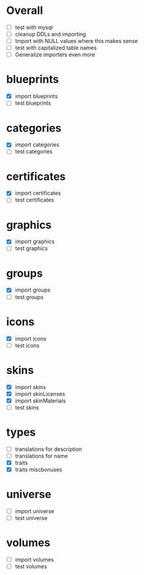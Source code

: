 # Overall
- [ ] test with mysql
- [ ] cleanup DDLs and importing
- [ ] Import with NULL values where this makes sense
- [ ] test with capitalized table names
- [ ] Generalize importers even more

# blueprints
- [x] import blueprints
- [ ] test blueprints

# categories
- [x] import categories
- [ ] test categories

# certificates
- [x] import certificates
- [ ] test certificates

# graphics
- [x] import graphics
- [ ] test graphics

# groups
- [x] import groups
- [ ] test groups

# icons
- [x] import icons
- [ ] test icons

# skins
- [x] import skins
- [x] import skinLicenses
- [x] import skinMaterials
- [ ] test skins

# types
- [ ] translations for description
- [ ] translations for name
- [x] traits
- [x] traits miscbonuses

# universe
- [ ] import universe
- [ ] test universe

# volumes
- [ ] import volumes
- [ ] test volumes
